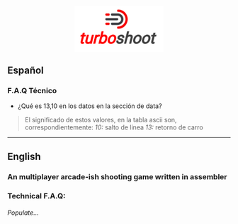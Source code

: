 # <img src="turboshoot.png" width="200" style="display:block; margin-left: auto; margin-right: auto;">

## Español

### F.A.Q Técnico
- ¿Qué es 13,10 en los datos en la sección de data?
> El significado de estos valores, en la tabla ascii son, correspondientemente:
> *10:* salto de linea
> *13:* retorno de carro

___


## English

### An multiplayer arcade-ish shooting game written in assembler

### Technical F.A.Q:

###### Populate...
